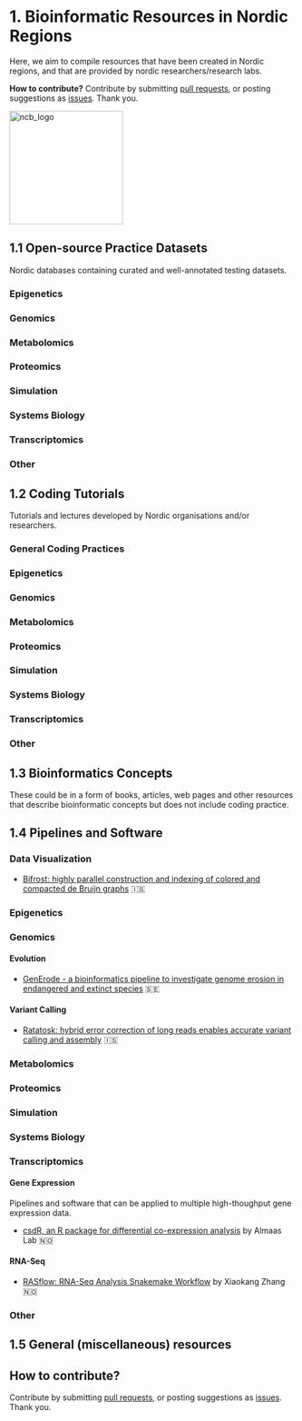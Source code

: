# 1. Bioinformatic Resources in Nordic Regions
Here, we aim to compile resources that have been created in Nordic regions, and that are provided by nordic researchers/research labs.

**How to contribute?** Contribute by submitting [pull requests](https://github.com/NordicCompBio/Bioinformatics-Resources/pulls), or posting suggestions as [issues](https://github.com/NordicCompBio/Bioinformatics-Resources/issues). Thank you.

<img width="200" alt="ncb_logo" src="https://user-images.githubusercontent.com/6730853/139441283-ae67512d-d219-4f4f-ba12-8b0c408c71e5.png">

## 1.1 Open-source Practice Datasets
Nordic databases containing curated and well-annotated testing datasets.

### Epigenetics

### Genomics

### Metabolomics

### Proteomics

### Simulation

### Systems Biology

### Transcriptomics

### Other

## 1.2 Coding Tutorials
Tutorials and lectures developed by Nordic organisations and/or researchers. 

### General Coding Practices

### Epigenetics

### Genomics

### Metabolomics

### Proteomics

### Simulation

### Systems Biology

### Transcriptomics

### Other

## 1.3 Bioinformatics Concepts
These could be in a form of books, articles, web pages and other resources that describe bioinformatic concepts but does not include coding practice.

<!-- Add here -->

## 1.4 Pipelines and Software
<!-- Add description here -->

### Data Visualization
- [Bifrost: highly parallel construction and indexing of colored and compacted de Bruijn graphs](https://github.com/pmelsted/bifrost) :iceland:

### Epigenetics

### Genomics

#### Evolution
- [GenErode - a bioinformatics pipeline to investigate genome erosion in endangered and extinct species](https://github.com/NBISweden/GenErode) :sweden:

#### Variant Calling
- [Ratatosk: hybrid error correction of long reads enables accurate variant calling and assembly](https://github.com/DecodeGenetics/Ratatosk) :iceland:

### Metabolomics

### Proteomics

### Simulation

### Systems Biology

### Transcriptomics

#### Gene Expression
Pipelines and software that can be applied to multiple high-thoughput gene expression data.
- [csdR, an R package for differential co-expression analysis](https://github.com/AlmaasLab/csdR) by Almaas Lab :norway:

#### RNA-Seq
- [RASflow: RNA-Seq Analysis Snakemake Workflow](https://github.com/zhxiaokang/RASflow) by Xiaokang Zhang :norway:

### Other

## 1.5 General (miscellaneous) resources

<!-- Add here -->

## How to contribute?

Contribute by submitting [pull requests](https://github.com/NordicCompBio/Bioinformatics-Resources/pulls), or posting suggestions as [issues](https://github.com/NordicCompBio/Bioinformatics-Resources/issues). Thank you.

